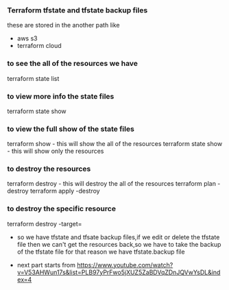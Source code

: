 ### Terraform tfstate and tfstate backup files
these are stored in the another path like
- aws s3
- terraform cloud
### to see the all of the resources we have
terraform state list
### to view more info the state files 
terraform state show <any one of the list files>
### to view the full show of the state files
terraform show - this will show the all of the resources
terraform state show - this will show only the resources
### to destroy the resources
terraform destroy - this will destroy the all of the resources
terraform plan -destroy 
terraform apply -destroy
### to destroy the specific resource
terraform destroy -target=<resource name>



- so we have tfstate and tfsate backup files,if we edit or delete the tfstate file then we can't get the resources back,so we have to take the backup of the tfstate file for that reason we have tfstate.backup file

- next part starts from https://www.youtube.com/watch?v=V53AHWun17s&list=PLB97yPrFwo5jXUZ5ZaBDVqZDnJQVwYsDL&index=4

